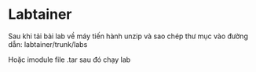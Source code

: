 # Labtainer
Sau khi tải bài lab về máy tiến hành unzip và sao chép thư mục vào đường dẫn: labtainer/trunk/labs

Hoặc imodule file .tar sau đó chạy lab 

